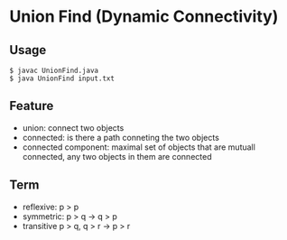 # Union Find (Dynamic Connectivity)

## Usage 
    $ javac UnionFind.java
    $ java UnionFind input.txt

## Feature
- union: connect two objects
- connected: is there a path conneting the two objects
- connected component: maximal set of objects that are mutuall connected, any two objects in them are connected

## Term
- reflexive: p > p 
- symmetric: p > q -> q > p
- transitive p > q, q > r -> p > r

